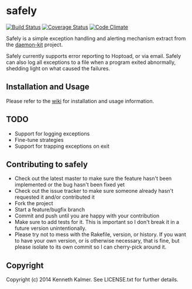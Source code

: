 # safely

[![Build Status](https://travis-ci.org/kennethkalmer/safely.png)](https://travis-ci.org/kennethkalmer/safely)
[![Coverage Status](https://coveralls.io/repos/kennethkalmer/safely/badge.png)](https://coveralls.io/r/kennethkalmer/safely)
[![Code Climate](https://codeclimate.com/github/kennethkalmer/safely.png)](https://codeclimate.com/github/kennethkalmer/safely)

Safely is a simple exception handling and alerting mechanism extract from the [daemon-kit](https://github.com/kennethkalmer/daemon-kit) project.

Safely currently supports error reporting to Hoptoad, or via email. Safely can also log all exceptions to a file when a program exited abnormally, shedding light on what caused the failures.

## Installation and Usage

Please refer to the [wiki](https://github.com/kennethkalmer/safely/wiki) for installation and usage information.

## TODO

* Support for logging exceptions
* Fine-tune strategies
* Support for trapping exceptions on exit

## Contributing to safely

* Check out the latest master to make sure the feature hasn't been implemented or the bug hasn't been fixed yet
* Check out the issue tracker to make sure someone already hasn't requested it and/or contributed it
* Fork the project
* Start a feature/bugfix branch
* Commit and push until you are happy with your contribution
* Make sure to add tests for it. This is important so I don't break it in a future version unintentionally.
* Please try not to mess with the Rakefile, version, or history. If you want to have your own version, or is otherwise necessary, that is fine, but please isolate to its own commit so I can cherry-pick around it.

## Copyright

Copyright (c) 2014 Kenneth Kalmer. See LICENSE.txt for
further details.

